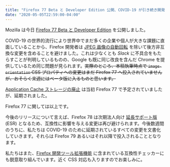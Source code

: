 ```yaml
---
title: "Firefox 77 Beta と Developer Edition 公開、COVID-19 が引き続き開発に影響"
date: "2020-05-05T22:59:00-04:00"
---
```

Mozilla は今日 [Firefox 77 Beta と Developer Edition](https://www.mozilla.org/firefox/channel/desktop/) を公開しました。

COVID-19 の世界的流行により世界中でまだ多くの企業や個人が大きな課題に直面していることから、Firefox 開発者は [JPEG 画像の自動回転](https://www.fxsitecompat.dev/ja/docs/2020/jpeg-images-are-now-rotated-by-default-according-to-exif-data/) を除いて後方非互換な変更を含めることを避けました。これは少なくとも *Slack* に不具合をもたらすことが判明しているものの、Google も既に同じ改良を含んだ Chrome を提供しているため同じ問題が見られます。<del>実際のところ、本稿執筆時点で `image-orientation` CSS プロパティへの変更はまだ Firefox 77 へ投入されていませんが、おそらく来週にはベータ版に入るものと思います。</del>

[Application Cache ストレージの廃止](https://www.fxsitecompat.dev/ja/docs/2020/application-cache-storage-has-been-removed/) は当初 Firefox 77 で予定されていましたが、延期されました。

Firefox 77 に関しては以上です。

今後のリリースについて言えば、Firefox 78 は次期法人向け [延長サポート版](https://support.mozilla.org/kb/choosing-firefox-update-channel) (ESR) となるため、互換性に影響を与える変更は再び避けられます。今後数週間のうちに、私たちは COVID-19 のために延期されているすべての変更を文書化していきます。それらは Firefox 79 あるいはそれ以降で投入されることとなります。

私たちはまた、[Firefox 開発ツール拡張機能](https://addons.mozilla.org/firefox/addon/site-compatibility-tools/) に含まれている互換性チェッカーにも鋭意取り組んでいます。近く CSS 対応も入りますのでお楽しみに。
